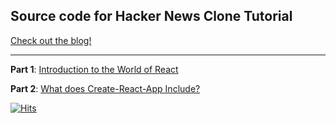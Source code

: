 ## Source code for Hacker News Clone Tutorial

[Check out the blog!](https://www.colorcoder.dev/)


***

**Part 1**: [Introduction to the World of React](https://www.colorcoder.dev/react-hackernews-1)

**Part 2**: [What does Create-React-App Include?](https://www.colorcoder.dev/react-hackernews-2)




[![Hits](https://hits.seeyoufarm.com/api/count/incr/badge.svg?url=https%3A%2F%2Fgithub.com%2Fsafderareepattamannil%2Fhackernewclone-react-tutorial&count_bg=%2379C83D&title_bg=%23555555&icon=&icon_color=%23E7E7E7&title=hits&edge_flat=false)](https://hits.seeyoufarm.com)
